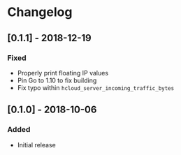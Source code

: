 # Changelog

## [0.1.1] - 2018-12-19

### Fixed

* Properly print floating IP values
* Pin Go to 1.10 to fix building
* Fix typo within `hcloud_server_incoming_traffic_bytes`

## [0.1.0] - 2018-10-06

### Added

* Initial release
